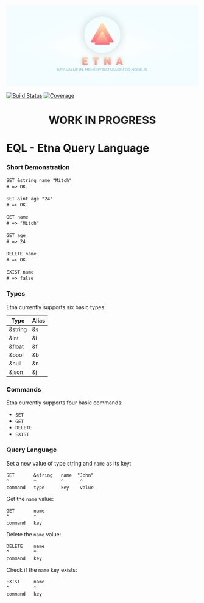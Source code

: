 <img src="/docs/cover.png" />

[![Build Status](https://travis-ci.org/etnadb/etna.svg?branch=master)](https://travis-ci.org/etnadb/etna)
[![Coverage](https://img.shields.io/codecov/c/github/etnadb/etna.svg)](https://codecov.io/gh/etnadb/etna)

<h1 align="center"> WORK IN PROGRESS </h1>

# EQL - Etna Query Language

### Short Demonstration

```etna
SET &string name "Mitch"
# => OK.

SET &int age "24"
# => OK.

GET name
# => "Mitch"

GET age
# => 24

DELETE name
# => OK.

EXIST name
# => false
```

### Types
Etna currently supports six basic types:

| Type    | Alias |
|---------|-------|
| &string | &s    |
| &int    | &i    |
| &float  | &f    |
| &bool   | &b    |
| &null   | &n    |
| &json   | &j    |

### Commands
Etna currently supports four basic commands:

- `SET`
- `GET`
- `DELETE`
- `EXIST`

### Query Language

Set a new value of type string and `name` as its key:
```etna
SET       &string   name  "John"
^         ^         ^      ^
command   type      key    value
```

Get the `name` value:
```etna
GET       name
^         ^
command   key
```

Delete the `name` value:
```etna
DELETE    name
^         ^
command   key
```

Check if the `name` key exists:
```etna
EXIST     name
^         ^
command   key
```
